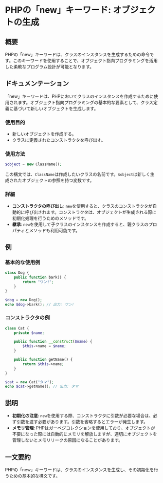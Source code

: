 <!--
Meta Description: # PHPの「new」キーワード: オブジェクトの生成 ## 概要 PHPの「new」キーワードは、クラスのインスタンスを生成するための命令です。このキーワードを使用することで、オブジェクト指向プログラミングを活用した柔軟なプログラム設計が可能となります。 ## ドキュメンテーション 「new」キー...
Meta Keywords: new, name, dog, cat, phpの
-->

# PHPの「new」キーワード: オブジェクトの生成

## 概要
PHPの「new」キーワードは、クラスのインスタンスを生成するための命令です。このキーワードを使用することで、オブジェクト指向プログラミングを活用した柔軟なプログラム設計が可能となります。

## ドキュメンテーション
「new」キーワードは、PHPにおいてクラスのインスタンスを作成するために使用されます。オブジェクト指向プログラミングの基本的な要素として、クラス定義に基づいて新しいオブジェクトを生成します。

### 使用目的
- 新しいオブジェクトを作成する。
- クラスに定義されたコンストラクタを呼び出す。

### 使用方法
```php
$object = new ClassName();
```
この構文では、`ClassName`は作成したいクラスの名前です。`$object`は新しく生成されたオブジェクトの参照を持つ変数です。

### 詳細
- **コンストラクタの呼び出し**: `new`を使用すると、クラスのコンストラクタが自動的に呼び出されます。コンストラクタは、オブジェクトが生成される際に初期化処理を行うためのメソッドです。
- **継承**: `new`を使用して子クラスのインスタンスを作成すると、親クラスのプロパティとメソッドも利用可能です。

## 例
### 基本的な使用例
```php
class Dog {
    public function bark() {
        return "ワン!";
    }
}

$dog = new Dog();
echo $dog->bark(); // 出力: ワン!
```

### コンストラクタの例
```php
class Cat {
    private $name;

    public function __construct($name) {
        $this->name = $name;
    }

    public function getName() {
        return $this->name;
    }
}

$cat = new Cat("タマ");
echo $cat->getName(); // 出力: タマ
```

## 説明
- **初期化の注意**: `new`を使用する際、コンストラクタに引数が必要な場合は、必ず引数を渡す必要があります。引数を省略するとエラーが発生します。
- **メモリ管理**: PHPはガーベジコレクションを使用しており、オブジェクトが不要になった際には自動的にメモリを解放しますが、適切にオブジェクトを管理しないとメモリリークの原因になることがあります。

## 一文要約
PHPの「new」キーワードは、クラスのインスタンスを生成し、その初期化を行うための基本的な構文です。